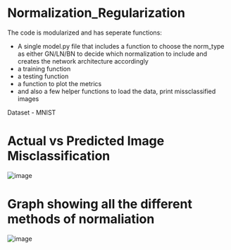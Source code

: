 # Normalization_Regularization

The code is modularized and has seperate functions:

* A single model.py file that includes a function to choose the norm_type as either GN/LN/BN to decide which normalization to include and creates the network architecture accordingly
* a training function
* a testing function
* a function to plot the metrics
* and also a few helper functions to load the data, print missclassified images

Dataset - MNIST 

# Actual vs Predicted Image Misclassification

![image](https://user-images.githubusercontent.com/63489899/215792018-fd707fe8-603d-40e0-a1b9-77dcd9f5dec5.png)

# Graph showing all the different methods of normaliation 

![image](https://user-images.githubusercontent.com/63489899/215792227-b21fb2bc-26e2-462c-ba48-45533f429ba1.png)

